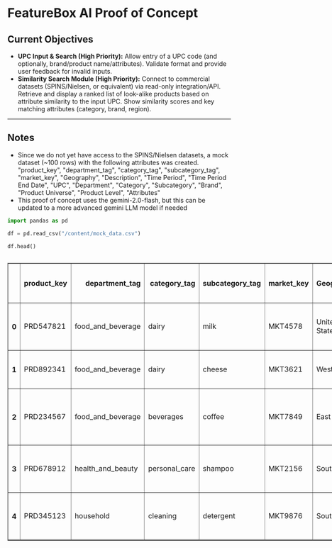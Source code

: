 # **FeatureBox AI Proof of Concept**
## Current Objectives

- **UPC Input & Search (High Priority):** Allow entry of a UPC code (and optionally, brand/product name/attributes).
Validate format and provide user feedback for invalid inputs.
- **Similarity Search Module (High Priority):** Connect to commercial datasets (SPINS/Nielsen, or equivalent) via read-only integration/API.
Retrieve and display a ranked list of look-alike products based on attribute similarity to the input UPC.
Show similarity scores and key matching attributes (category, brand, region).


---


## Notes
- Since we do not yet have access to the SPINS/Nielsen datasets, a mock dataset (~100 rows) with the following attributes was created.
      "product_key",
      "department_tag",
      "category_tag",
      "subcategory_tag",
      "market_key",
      "Geography",
      "Description",
      "Time Period",
      "Time Period End Date",
      "UPC",
      "Department",
      "Category",
      "Subcategory",
      "Brand",
      "Product Universe",
      "Product Level",
      "Attributes"
- This proof of concept uses the gemini-2.0-flash, but this can be updated to a more advanced gemini LLM model if needed



```python
import pandas as pd

df = pd.read_csv("/content/mock_data.csv")
```


```python
df.head()
```





  <div id="df-8926b791-9f04-4f2f-9647-2b2340215510" class="colab-df-container">
    <div>
<style scoped>
    .dataframe tbody tr th:only-of-type {
        vertical-align: middle;
    }

    .dataframe tbody tr th {
        vertical-align: top;
    }

    .dataframe thead th {
        text-align: right;
    }
</style>
<table border="1" class="dataframe">
  <thead>
    <tr style="text-align: right;">
      <th></th>
      <th>product_key</th>
      <th>department_tag</th>
      <th>category_tag</th>
      <th>subcategory_tag</th>
      <th>market_key</th>
      <th>Geography</th>
      <th>Description</th>
      <th>Time Period</th>
      <th>Time Period End Date</th>
      <th>UPC</th>
      <th>Department</th>
      <th>Category</th>
      <th>Subcategory</th>
      <th>Brand</th>
      <th>Product Universe</th>
      <th>Product Level</th>
      <th>Attributes</th>
    </tr>
  </thead>
  <tbody>
    <tr>
      <th>0</th>
      <td>PRD547821</td>
      <td>food_and_beverage</td>
      <td>dairy</td>
      <td>milk</td>
      <td>MKT4578</td>
      <td>United States</td>
      <td>Organic Valley Organic Whole Milk 64oz</td>
      <td>2024-Q2</td>
      <td>2024-06-15</td>
      <td>12345678901</td>
      <td>Food &amp; Beverage</td>
      <td>Dairy</td>
      <td>Milk</td>
      <td>Organic Valley</td>
      <td>Organic</td>
      <td>Item</td>
      <td>Organic, Non-GMO</td>
    </tr>
    <tr>
      <th>1</th>
      <td>PRD892341</td>
      <td>food_and_beverage</td>
      <td>dairy</td>
      <td>cheese</td>
      <td>MKT3621</td>
      <td>West Coast</td>
      <td>Horizon Sharp Cheddar Block 8oz</td>
      <td>2024-Q1</td>
      <td>2024-04-20</td>
      <td>23456789012</td>
      <td>Food &amp; Beverage</td>
      <td>Dairy</td>
      <td>Cheese</td>
      <td>Horizon</td>
      <td>Natural</td>
      <td>SKU</td>
      <td>Gluten-Free, Natural</td>
    </tr>
    <tr>
      <th>2</th>
      <td>PRD234567</td>
      <td>food_and_beverage</td>
      <td>beverages</td>
      <td>coffee</td>
      <td>MKT7849</td>
      <td>East Coast</td>
      <td>Simply Organic Organic Ground Coffee 12oz</td>
      <td>2024-Q3</td>
      <td>2024-09-10</td>
      <td>34567890123</td>
      <td>Food &amp; Beverage</td>
      <td>Beverages</td>
      <td>Coffee</td>
      <td>Simply Organic</td>
      <td>Organic</td>
      <td>Brand</td>
      <td>Organic, Fair Trade</td>
    </tr>
    <tr>
      <th>3</th>
      <td>PRD678912</td>
      <td>health_and_beauty</td>
      <td>personal_care</td>
      <td>shampoo</td>
      <td>MKT2156</td>
      <td>Southwest</td>
      <td>Tom's of Maine Organic Shampoo 16oz</td>
      <td>2024-Q2</td>
      <td>2024-07-25</td>
      <td>45678901234</td>
      <td>Health &amp; Beauty</td>
      <td>Personal Care</td>
      <td>Shampoo</td>
      <td>Tom's of Maine</td>
      <td>Natural</td>
      <td>Item</td>
      <td>Natural, Sulfate-Free</td>
    </tr>
    <tr>
      <th>4</th>
      <td>PRD345123</td>
      <td>household</td>
      <td>cleaning</td>
      <td>detergent</td>
      <td>MKT9876</td>
      <td>Southeast</td>
      <td>Seventh Generation Laundry Detergent 64oz</td>
      <td>2024-Q1</td>
      <td>2024-05-12</td>
      <td>56789012345</td>
      <td>Household</td>
      <td>Cleaning</td>
      <td>Detergent</td>
      <td>Seventh Generation</td>
      <td>Natural</td>
      <td>SKU</td>
      <td>Natural, Phosphate-Free</td>
    </tr>
  </tbody>
</table>
</div>
    <div class="colab-df-buttons">

  <div class="colab-df-container">
    <button class="colab-df-convert" onclick="convertToInteractive('df-8926b791-9f04-4f2f-9647-2b2340215510')"
            title="Convert this dataframe to an interactive table."
            style="display:none;">

  <svg xmlns="http://www.w3.org/2000/svg" height="24px" viewBox="0 -960 960 960">
    <path d="M120-120v-720h720v720H120Zm60-500h600v-160H180v160Zm220 220h160v-160H400v160Zm0 220h160v-160H400v160ZM180-400h160v-160H180v160Zm440 0h160v-160H620v160ZM180-180h160v-160H180v160Zm440 0h160v-160H620v160Z"/>
  </svg>
    </button>

  <style>
    .colab-df-container {
      display:flex;
      gap: 12px;
    }

    .colab-df-convert {
      background-color: #E8F0FE;
      border: none;
      border-radius: 50%;
      cursor: pointer;
      display: none;
      fill: #1967D2;
      height: 32px;
      padding: 0 0 0 0;
      width: 32px;
    }

    .colab-df-convert:hover {
      background-color: #E2EBFA;
      box-shadow: 0px 1px 2px rgba(60, 64, 67, 0.3), 0px 1px 3px 1px rgba(60, 64, 67, 0.15);
      fill: #174EA6;
    }

    .colab-df-buttons div {
      margin-bottom: 4px;
    }

    [theme=dark] .colab-df-convert {
      background-color: #3B4455;
      fill: #D2E3FC;
    }

    [theme=dark] .colab-df-convert:hover {
      background-color: #434B5C;
      box-shadow: 0px 1px 3px 1px rgba(0, 0, 0, 0.15);
      filter: drop-shadow(0px 1px 2px rgba(0, 0, 0, 0.3));
      fill: #FFFFFF;
    }
  </style>

    <script>
      const buttonEl =
        document.querySelector('#df-8926b791-9f04-4f2f-9647-2b2340215510 button.colab-df-convert');
      buttonEl.style.display =
        google.colab.kernel.accessAllowed ? 'block' : 'none';

      async function convertToInteractive(key) {
        const element = document.querySelector('#df-8926b791-9f04-4f2f-9647-2b2340215510');
        const dataTable =
          await google.colab.kernel.invokeFunction('convertToInteractive',
                                                    [key], {});
        if (!dataTable) return;

        const docLinkHtml = 'Like what you see? Visit the ' +
          '<a target="_blank" href=https://colab.research.google.com/notebooks/data_table.ipynb>data table notebook</a>'
          + ' to learn more about interactive tables.';
        element.innerHTML = '';
        dataTable['output_type'] = 'display_data';
        await google.colab.output.renderOutput(dataTable, element);
        const docLink = document.createElement('div');
        docLink.innerHTML = docLinkHtml;
        element.appendChild(docLink);
      }
    </script>
  </div>


    <div id="df-5d32d973-cf32-48db-a96e-79db0dbc40cc">
      <button class="colab-df-quickchart" onclick="quickchart('df-5d32d973-cf32-48db-a96e-79db0dbc40cc')"
                title="Suggest charts"
                style="display:none;">

<svg xmlns="http://www.w3.org/2000/svg" height="24px"viewBox="0 0 24 24"
     width="24px">
    <g>
        <path d="M19 3H5c-1.1 0-2 .9-2 2v14c0 1.1.9 2 2 2h14c1.1 0 2-.9 2-2V5c0-1.1-.9-2-2-2zM9 17H7v-7h2v7zm4 0h-2V7h2v10zm4 0h-2v-4h2v4z"/>
    </g>
</svg>
      </button>

<style>
  .colab-df-quickchart {
      --bg-color: #E8F0FE;
      --fill-color: #1967D2;
      --hover-bg-color: #E2EBFA;
      --hover-fill-color: #174EA6;
      --disabled-fill-color: #AAA;
      --disabled-bg-color: #DDD;
  }

  [theme=dark] .colab-df-quickchart {
      --bg-color: #3B4455;
      --fill-color: #D2E3FC;
      --hover-bg-color: #434B5C;
      --hover-fill-color: #FFFFFF;
      --disabled-bg-color: #3B4455;
      --disabled-fill-color: #666;
  }

  .colab-df-quickchart {
    background-color: var(--bg-color);
    border: none;
    border-radius: 50%;
    cursor: pointer;
    display: none;
    fill: var(--fill-color);
    height: 32px;
    padding: 0;
    width: 32px;
  }

  .colab-df-quickchart:hover {
    background-color: var(--hover-bg-color);
    box-shadow: 0 1px 2px rgba(60, 64, 67, 0.3), 0 1px 3px 1px rgba(60, 64, 67, 0.15);
    fill: var(--button-hover-fill-color);
  }

  .colab-df-quickchart-complete:disabled,
  .colab-df-quickchart-complete:disabled:hover {
    background-color: var(--disabled-bg-color);
    fill: var(--disabled-fill-color);
    box-shadow: none;
  }

  .colab-df-spinner {
    border: 2px solid var(--fill-color);
    border-color: transparent;
    border-bottom-color: var(--fill-color);
    animation:
      spin 1s steps(1) infinite;
  }

  @keyframes spin {
    0% {
      border-color: transparent;
      border-bottom-color: var(--fill-color);
      border-left-color: var(--fill-color);
    }
    20% {
      border-color: transparent;
      border-left-color: var(--fill-color);
      border-top-color: var(--fill-color);
    }
    30% {
      border-color: transparent;
      border-left-color: var(--fill-color);
      border-top-color: var(--fill-color);
      border-right-color: var(--fill-color);
    }
    40% {
      border-color: transparent;
      border-right-color: var(--fill-color);
      border-top-color: var(--fill-color);
    }
    60% {
      border-color: transparent;
      border-right-color: var(--fill-color);
    }
    80% {
      border-color: transparent;
      border-right-color: var(--fill-color);
      border-bottom-color: var(--fill-color);
    }
    90% {
      border-color: transparent;
      border-bottom-color: var(--fill-color);
    }
  }
</style>

      <script>
        async function quickchart(key) {
          const quickchartButtonEl =
            document.querySelector('#' + key + ' button');
          quickchartButtonEl.disabled = true;  // To prevent multiple clicks.
          quickchartButtonEl.classList.add('colab-df-spinner');
          try {
            const charts = await google.colab.kernel.invokeFunction(
                'suggestCharts', [key], {});
          } catch (error) {
            console.error('Error during call to suggestCharts:', error);
          }
          quickchartButtonEl.classList.remove('colab-df-spinner');
          quickchartButtonEl.classList.add('colab-df-quickchart-complete');
        }
        (() => {
          let quickchartButtonEl =
            document.querySelector('#df-5d32d973-cf32-48db-a96e-79db0dbc40cc button');
          quickchartButtonEl.style.display =
            google.colab.kernel.accessAllowed ? 'block' : 'none';
        })();
      </script>
    </div>

    </div>
  </div>





```python
import google.generativeai as genai
import pandas as pd


genai.configure(api_key="AIzaSyDkE1qb5anb68m3j4szVd0RLDxE1yhMHzM")

def get_similar_products_from_gemini(input_data: dict, df: pd.DataFrame, top_k: int = 5) -> list:
    """
    Uses Gemini to find similar products based on input attributes and description.

    input_data: dict with keys like 'UPC', 'Brand', 'Description', 'Attributes'
    df: pandas DataFrame with CPG product data
    top_k: number of similar products to return

    Returns:
        A list of ranked product dicts with similarity reasons.
    """


    product_rows = df.to_dict(orient='records')
    model = genai.GenerativeModel("gemini-2.0-flash") # Can change to use more advanced model

    # Gemini prompt
    prompt = f"""
You are an intelligent assistant for a CPG product similarity tool.
Given an input product with these details:
- UPC: {input_data.get('UPC', 'N/A')}
- Brand: {input_data.get('Brand', '')}
- Description: {input_data.get('Description', '')}
- Attributes: {input_data.get('Attributes', '')}

Your goal is to identify the {top_k} most similar products from the dataset below based on matching:
- Category
- Subcategory
- Brand
- Region (Geography)
- Product Description and Attributes (semantic similarity)

Return a list of dictionaries with keys:
- 'Description'
- 'UPC'
- 'Brand'
- 'Category'
- 'Subcategory'
- 'Geography'
- 'Attributes'
- 'Similarity Score' (from 0 to 100)
- 'Matching Factors' (e.g., 'Same Brand', 'Similar Attributes', etc.)

Dataset: {product_rows}
Only return the final answer as a JSON-formatted list.
    """

    response = model.generate_content(prompt)
    try:
        return eval(response.text.strip())
    except Exception as e:
        print("Error parsing Gemini response:", e)
        print(response.text)
        return []
```


```python
# Sample input product for testing
input_product = {
    "UPC": "012345678901",
    "Brand": "Kind",
    "Description": "Kind Organic Soy Milk Unsweetened 32oz",
    "Attributes": "Gluten-Free, High-Protein, Low Sugar"
}

results = get_similar_products_from_gemini(input_product, df)

for r in results:
    print(f"{r['Description']} — {r['Similarity Score']}% match — Factors: {', '.join(r['Matching Factors'])}")
```

    2025-06-08 06:33:42.984 200 POST /v1beta/models/gemini-2.0-flash:generateContent?%24alt=json%3Benum-encoding%3Dint (127.0.0.1) 3730.84ms


    Error parsing Gemini response: invalid syntax (<string>, line 1)
    ```json
    [
      {
        "Description": "Horizon Almond Milk Unsweetened 32oz",
        "UPC": 245678901234,
        "Brand": "Horizon",
        "Category": "Dairy",
        "Subcategory": "Milk",
        "Geography": "Maryland",
        "Attributes": "Dairy-Free, Unsweetened",
        "Similarity Score": 75,
        "Matching Factors": [
          "Same Category",
          "Same Subcategory",
          "Same Size",
          "Similar Attributes"
        ]
      },
      {
        "Description": "Stonyfield Oat Milk Original 64oz",
        "UPC": 523456789012,
        "Brand": "Stonyfield",
        "Category": "Dairy",
        "Subcategory": "Milk",
        "Geography": "California",
        "Attributes": "Organic, Creamy",
        "Similarity Score": 70,
        "Matching Factors": [
          "Same Category",
          "Same Subcategory",
          "Organic"
        ]
      },
      {
        "Description": "Organic Valley Organic Whole Milk 64oz",
        "UPC": 12345678901,
        "Brand": "Organic Valley",
        "Category": "Dairy",
        "Subcategory": "Milk",
        "Geography": "United States",
        "Attributes": "Organic, Non-GMO",
        "Similarity Score": 65,
        "Matching Factors": [
          "Same Category",
          "Same Subcategory",
          "Organic"
        ]
      },
      {
        "Description": "Horizon Coconut Milk 32oz",
        "UPC": 801234567890,
        "Brand": "Horizon",
        "Category": "Dairy",
        "Subcategory": "Milk",
        "Geography": "Pennsylvania",
        "Attributes": "Dairy-Free, Creamy",
        "Similarity Score": 60,
        "Matching Factors": [
          "Same Category",
          "Same Subcategory",
          "Same Size"
        ]
      },
      {
        "Description": "Stonyfield Greek Yogurt Vanilla 32oz",
        "UPC": 90123456789,
        "Brand": "Stonyfield",
        "Category": "Dairy",
        "Subcategory": "Yogurt",
        "Geography": "Florida",
        "Attributes": "Organic, Probiotic",
        "Similarity Score": 40,
        "Matching Factors": [
          "Same Category",
          "Same Size",
          "Organic"
        ]
      }
    ]
    ```

